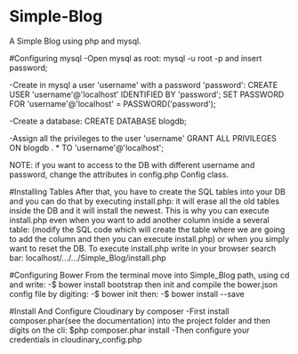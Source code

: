# Simple-Blog
A Simple Blog using php and mysql. 

#Configuring mysql
-Open mysql as root: mysql -u root -p and insert password;

-Create in mysql a user 'username' with a password 'password': 
  CREATE USER 'username'@'localhost' IDENTIFIED BY 'password';
  SET PASSWORD FOR 'username'@'localhost' = PASSWORD('password');

-Create a database:
  CREATE DATABASE blogdb;

-Assign all the privileges to the user 'username'
  GRANT ALL PRIVILEGES ON blogdb . * TO 'username'@'localhost';

NOTE: if you want to access to the DB with different username and password, 
      change the attributes in config.php Config class.


#Installing Tables
After that, you have to create the SQL tables into your DB and you can do that
by executing install.php: it will erase all the old tables inside the DB and 
it will install the newest. This is why you can execute install.php even when 
you want to add another column inside a several table:
(modify the SQL code which will create the table where we are going to 
add the column and then you can execute install.php)
or when you simply want to reset the DB.
To execute install.php write in your browser search bar: 
localhost/.../.../Simple_Blog/install.php


#Configuring Bower
From the terminal move into Simple_Blog path, using cd and write:
-$ bower install bootstrap
then init and compile the bower.json config file by digiting:
-$ bower init
then:
-$ bower install --save

#Install And Configure Cloudinary by composer
-First install composer.phar(see the documentation) into the project folder
       and then digits on the cli:
       $php composer.phar install
-Then configure your credentials in cloudinary_config.php


